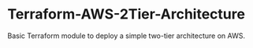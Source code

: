 # Terraform-AWS-2Tier-Architecture
Basic Terraform module to deploy a simple two-tier architecture on AWS.
